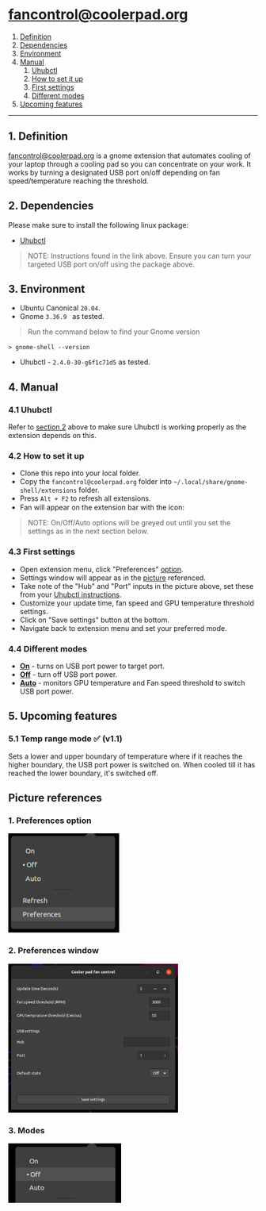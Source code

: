 # fancontrol@coolerpad.org

1. [Definition](#1-definition)
2. [Dependencies](#2-dependencies)
3. [Environment](#3-environment)
4. [Manual](#4-manual)
    1. [Uhubctl](#41-uhubctl)
    2. [How to set it up](#42-how-to-set-it-up)
    3. [First settings](#43-first-settings)
    4. [Different modes](#44-different-modes)
5. [Upcoming features](#5-upcoming-features)

---

## 1. Definition
fancontrol@coolerpad.org is a gnome extension that automates cooling of your laptop through a cooling pad so you can concentrate on your work. It works by turning a designated USB port on/off depending on fan speed/temperature reaching the threshold.

## 2. Dependencies
Please make sure to install the following linux package:
* [Uhubctl](https://github.com/mvp/uhubctl)
>NOTE: Instructions found in the link above. Ensure you can turn your targeted USB port on/off using the package above.

## 3. Environment
* Ubuntu Canonical ```20.04```.
* Gnome ```3.36.9 ``` as tested.
> Run the command below to find your Gnome version
```
> gnome-shell --version
```
* Uhubctl - ```2.4.0-30-g6f1c71d5``` as tested.

## 4. Manual
### 4.1 Uhubctl
Refer to [section 2](#1-definition) above to make sure Uhubctl is working properly as the extension depends on this.

### 4.2 How to set it up
- Clone this repo into your local folder.
- Copy the ```fancontrol@coolerpad.org``` folder into ```~/.local/share/gnome-shell/extensions``` folder.
- Press ```Alt + F2``` to refresh all extensions.
- Fan will appear on the extension bar with the icon: <img style="height: 20px; background: #4D5157; border-radius: 5px; margin-bottom: -5px;" src="assets/img/fans/fan-default.svg" />
> NOTE: On/Off/Auto options will be greyed out until you set the settings as in the next section below.

### 4.3 First settings
- Open extension menu, click "Preferences" [option](#1-preferences-option).
- Settings window will appear as in the [picture](#2-preferences-window) referenced.
- Take note of the "Hub" and "Port" inputs in the picture above, set these from your [Uhubctl instructions](#2-dependencies).
- Customize your update time, fan speed and GPU temperature threshold settings.
- Click on "Save settings" button at the bottom.
- Navigate back to extension menu and set your preferred mode.

### 4.4 Different modes
- [__On__](#3-modes) - turns on USB port power to target port.
- [__Off__](#3-modes) - turn off USB port power.
- [__Auto__](#3-modes) - monitors GPU temperature and Fan speed threshold to switch USB port power.

## 5. Upcoming features
### 5.1 Temp range mode  ✅ (v1.1)
Sets a lower and upper boundary of temperature where if it reaches the higher boundary, the USB port power is switched on. When cooled till it has reached the lower boundary, it's switched off. 

## Picture references
### 1. Preferences option
 <img style="height: 200px" src="assets/img/screenshots/preferences-option.png" />

### 2. Preferences window
 <img style="height: 300px" src="assets/img/screenshots/preferences-window.png" />

### 3. Modes
 <img style="height: 120px" src="assets/img/screenshots/modes.png" /> 
